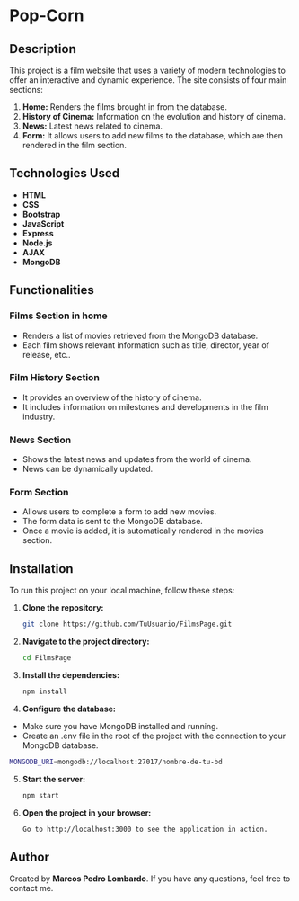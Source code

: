 # Pop-Corn 

## Description

This project is a film website that uses a variety of modern technologies to offer an interactive and dynamic experience. The site consists of four main sections:

1. **Home:** Renders the films brought in from the database.
2. **History of Cinema:** Information on the evolution and history of cinema.
3. **News:** Latest news related to cinema.
4. **Form:** It allows users to add new films to the database, which are then rendered in the film section.

## Technologies Used

- **HTML**
- **CSS**
- **Bootstrap**
- **JavaScript**
- **Express**
- **Node.js**
- **AJAX**
- **MongoDB**

## Functionalities

### Films Section in home

- Renders a list of movies retrieved from the MongoDB database.
- Each film shows relevant information such as title, director, year of release, etc..

### Film History Section

- It provides an overview of the history of cinema.
- It includes information on milestones and developments in the film industry.

### News Section

- Shows the latest news and updates from the world of cinema.
- News can be dynamically updated.

### Form Section

- Allows users to complete a form to add new movies.
- The form data is sent to the MongoDB database.
- Once a movie is added, it is automatically rendered in the movies section.

## Installation

To run this project on your local machine, follow these steps:

1. **Clone the repository:**
   ```bash
   git clone https://github.com/TuUsuario/FilmsPage.git

2. **Navigate to the project directory:**
   ```bash
   cd FilmsPage

3. **Install the dependencies:**
   ```bash
   npm install

4. **Configure the database:**
  - Make sure you have MongoDB installed and running.
  - Create an .env file in the root of the project with the connection to your MongoDB database.
    
  ```bash
  MONGODB_URI=mongodb://localhost:27017/nombre-de-tu-bd
  ```

5. **Start the server:**
   ```bash
   npm start

6. **Open the project in your browser:**
   ```bash
   Go to http://localhost:3000 to see the application in action.

## Author

Created by **Marcos Pedro Lombardo**. If you have any questions, feel free to contact me.
